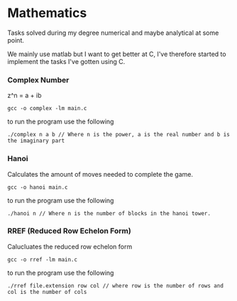 # Mathematics

Tasks solved during my degree numerical and maybe analytical at some point. 

We mainly use matlab but I want to get better at C, I've therefore started to implement
the tasks I've gotten using C. 

### Complex Number

z^n = a + ib

```
gcc -o complex -lm main.c
```

to run the program use the following

```
./complex n a b // Where n is the power, a is the real number and b is the imaginary part
```

### Hanoi

Calculates the amount of moves needed to complete the game.

```
gcc -o hanoi main.c
```

to run the program use the following

```
./hanoi n // Where n is the number of blocks in the hanoi tower. 
```

### RREF (Reduced Row Echelon Form)

Calucluates the reduced row echelon form
```
gcc -o rref -lm main.c
```

to run the program use the following
```
./rref file.extension row col // where row is the number of rows and col is the number of cols
```
